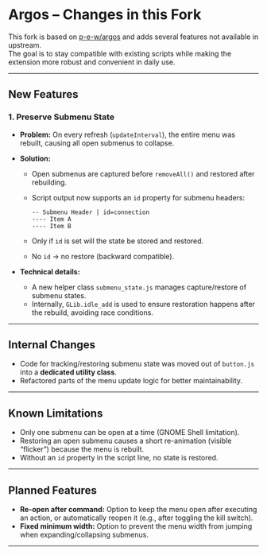 # Argos – Changes in this Fork

This fork is based on [p-e-w/argos](https://github.com/p-e-w/argos) and adds several features not available in upstream.  
The goal is to stay compatible with existing scripts while making the extension more robust and convenient in daily use.

---

## New Features

### 1. Preserve Submenu State
- **Problem:** On every refresh (`updateInterval`), the entire menu was rebuilt, causing all open submenus to collapse.
- **Solution:**  
  - Open submenus are captured before `removeAll()` and restored after rebuilding.  
  - Script output now supports an `id` property for submenu headers:  

    ```text
    -- Submenu Header | id=connection
    ---- Item A
    ---- Item B
    ```

  - Only if `id` is set will the state be stored and restored.  
  - No `id` → no restore (backward compatible).

- **Technical details:**  
  - A new helper class `submenu_state.js` manages capture/restore of submenu states.  
  - Internally, `GLib.idle_add` is used to ensure restoration happens after the rebuild, avoiding race conditions.

---

## Internal Changes

- Code for tracking/restoring submenu state was moved out of `button.js` into a **dedicated utility class**.  
- Refactored parts of the menu update logic for better maintainability.  

---

## Known Limitations

- Only one submenu can be open at a time (GNOME Shell limitation).  
- Restoring an open submenu causes a short re-animation (visible “flicker”) because the menu is rebuilt.  
- Without an `id` property in the script line, no state is restored.  

---

## Planned Features

- **Re-open after command:** Option to keep the menu open after executing an action, or automatically reopen it (e.g., after toggling the kill switch).  
- **Fixed minimum width:** Option to prevent the menu width from jumping when expanding/collapsing submenus.  

---
